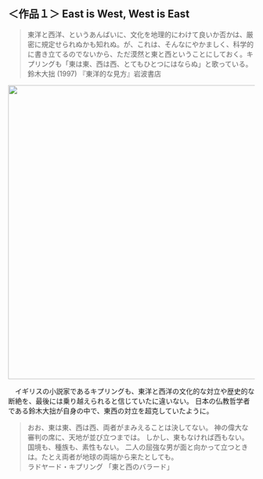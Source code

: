 ## ＜作品１＞ East is West, West is East
>東洋と西洋、というあんばいに、文化を地理的にわけて良いか否かは、厳密に規定せられぬかも知れぬ。が、これは、そんなにやかましく、科学的に書き立てるのでないから、ただ漠然と東と西ということにしておく。キプリングも「東は東、西は西、とてもひとつにはならぬ」と歌っている。  
鈴木大拙 (1997) 『東洋的な見方』岩波書店 
>  

<img src="../../works/East%20is%20West%2C%20West%20is%20East.png" width="600px" >  

　イギリスの小説家であるキプリングも、東洋と西洋の文化的な対立や歴史的な断絶を、最後には乗り越えられると信じていたに違いない。 日本の仏教哲学者である鈴木大拙が自身の中で、東西の対立を超克していたように。

>おお、東は東、西は西、両者がまみえることは決してない。 神の偉大な審判の席に、天地が並び立つまでは。 しかし、東もなければ西もない。国境も、種族も、素性もない。 二人の屈強な男が面と向かって立つときは。たとえ両者が地球の両端から来たとしても。  
ラドヤード・キプリング 「東と西のバラード」 
>  
